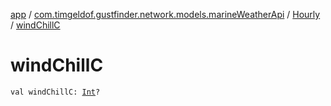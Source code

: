 [app](../../index.md) / [com.timgeldof.gustfinder.network.models.marineWeatherApi](../index.md) / [Hourly](index.md) / [windChillC](./wind-chill-c.md)

# windChillC

`val windChillC: `[`Int`](https://kotlinlang.org/api/latest/jvm/stdlib/kotlin/-int/index.html)`?`